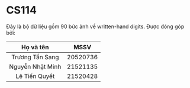 # CS114
Đây là bộ dữ liệu gồm 90 bức ảnh về written-hand digits.
Được đóng góp bởi:

|     Họ và tên     |    MSSV    |
| :---------------: | :--------: |
| Trương Tấn Sang   | 20520736   |
| Nguyễn Nhật Minh  | 21521135   |
| Lê Tiến Quyết     | 21520428   |
